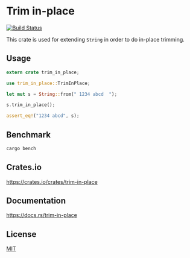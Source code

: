 Trim in-place
====================

[![Build Status](https://travis-ci.org/magiclen/trim-in-place.svg?branch=master)](https://travis-ci.org/magiclen/trim-in-place)

This crate is used for extending `String` in order to do in-place trimming.

## Usage

```rust
extern crate trim_in_place;

use trim_in_place::TrimInPlace;

let mut s = String::from(" 1234 abcd  ");

s.trim_in_place();

assert_eq!("1234 abcd", s);
```

## Benchmark

```bash
cargo bench
```

## Crates.io

https://crates.io/crates/trim-in-place

## Documentation

https://docs.rs/trim-in-place

## License

[MIT](LICENSE)